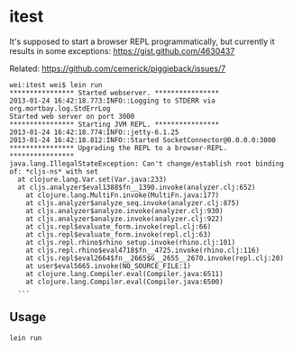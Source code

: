 # itest

It's supposed to start a browser REPL programmatically, but currently it results in some exceptions: https://gist.github.com/4630437

Related: https://github.com/cemerick/piggieback/issues/7

```
wei:itest wei$ lein run
**************** Started webserver. ****************
2013-01-24 16:42:18.773:INFO::Logging to STDERR via org.mortbay.log.StdErrLog
Started web server on port 3000
**************** Starting JVM REPL. ****************
2013-01-24 16:42:18.774:INFO::jetty-6.1.25
2013-01-24 16:42:18.812:INFO::Started SocketConnector@0.0.0.0:3000
**************** Upgrading the REPL to a browser-REPL. ****************
java.lang.IllegalStateException: Can't change/establish root binding of: *cljs-ns* with set
  at clojure.lang.Var.set(Var.java:233)
  at cljs.analyzer$eval1388$fn__1390.invoke(analyzer.clj:652)
	at clojure.lang.MultiFn.invoke(MultiFn.java:177)
	at cljs.analyzer$analyze_seq.invoke(analyzer.clj:875)
	at cljs.analyzer$analyze.invoke(analyzer.clj:930)
	at cljs.analyzer$analyze.invoke(analyzer.clj:922)
	at cljs.repl$evaluate_form.invoke(repl.clj:66)
	at cljs.repl$evaluate_form.invoke(repl.clj:63)
	at cljs.repl.rhino$rhino_setup.invoke(rhino.clj:101)
	at cljs.repl.rhino$eval4718$fn__4725.invoke(rhino.clj:116)
	at cljs.repl$eval2664$fn__2665$G__2655__2670.invoke(repl.clj:20)
	at user$eval5665.invoke(NO_SOURCE_FILE:1)
	at clojure.lang.Compiler.eval(Compiler.java:6511)
	at clojure.lang.Compiler.eval(Compiler.java:6500)
  ...
```

## Usage

```Clojure
lein run
```
